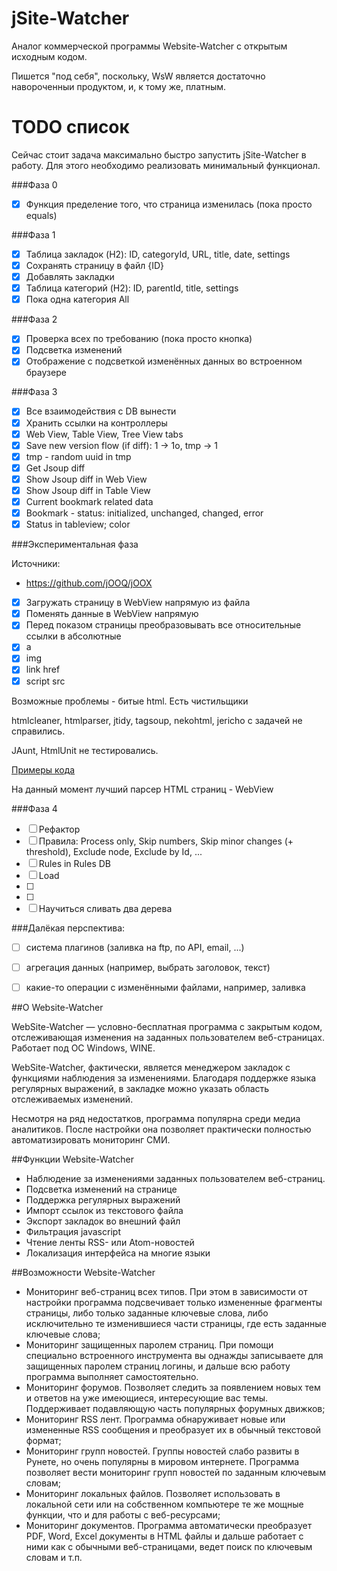 # jSite-Watcher

Аналог коммерческой программы Website-Watcher с открытым исходным кодом.

Пишется "под себя", поскольку, WsW является достаточно навороченныи продуктом,
и, к тому же, платным.

# TODO список

Сейчас стоит задача максимально быстро запустить jSite-Watcher в работу. 
Для этого необходимо реализовать минимальный функционал.

###Фаза 0

- [x] Функция пределение того, что страница изменилась (пока просто equals)

###Фаза 1

- [x] Таблица закладок (H2): ID, categoryId, URL, title, date, settings
- [x] Сохранять страницу в файл {ID}
- [x] Добавлять закладки
- [x] Таблица категорий (H2): ID, parentId, title, settings
- [x] Пока одна категория All

###Фаза 2

- [x] Проверка всех по требованию (пока просто кнопка)
- [x] Подсветка изменений
- [x] Отображение с подсветкой изменённых данных во встроенном браузере

###Фаза 3

- [x] Все взаимодействия с DB вынести
- [x] Хранить ссылки на контроллеры
- [x] Web View, Table View, Tree View tabs
- [x] Save new version flow (if diff): 1 -> 1o, tmp -> 1
- [x] tmp - random uuid in tmp
- [x] Get Jsoup diff
- [x] Show Jsoup diff in Web View
- [x] Show Jsoup diff in Table View
- [x] Current bookmark related data
- [x] Bookmark - status: initialized, unchanged, changed, error
- [x] Status in tableview; color

###Экспериментальная фаза

Источники: 

- https://github.com/jOOQ/jOOX

- [x] Загружать страницу в WebView напрямую из файла
- [x] Поменять данные в WebView напрямую
- [x] Перед показом страницы преобразовывать все относительные ссылки в абсолютные
- [x] a
- [x] img
- [x] link href
- [x] script src

Возможные проблемы - битые html. Есть чистильщики

htmlcleaner, htmlparser, jtidy, tagsoup, nekohtml, jericho с задачей не справились.

JAunt, HtmlUnit не тестировались.

[Примеры кода](experiments.md)

На данный момент лучший парсер HTML страниц - WebView

###Фаза 4
- [ ] Рефактор
- [ ] Правила: Process only, Skip numbers, Skip minor changes (+ threshold), Exclude node, Exclude by Id, ...
- [ ] Rules in Rules DB
- [ ] Load
- [ ] 
- [ ] 
- [ ] Научиться сливать два дерева

###Далёкая перспектива:

- [ ] система плагинов (заливка на ftp, по API, email, ...)
- [ ] агрегация данных (например, выбрать заголовок, текст)
- [ ] какие-то операции с изменёнными файлами, например, заливка



##О Website-Watcher

WebSite-Watcher — условно-бесплатная программа с закрытым кодом, 
отслеживающая изменения на заданных пользователем веб-страницах. 
Работает под ОС Windows, WINE.

WebSite-Watcher, фактически, является менеджером закладок с функциями наблюдения за изменениями. 
Благодаря поддержке языка регулярных выражений, в закладке можно указать область отслеживаемых изменений.

Несмотря на ряд недостатков, программа популярна среди медиа аналитиков. 
После настройки она позволяет практически полностью автоматизировать мониторинг СМИ.

##Функции Website-Watcher

- Наблюдение за изменениями заданных пользователем веб-страниц.
- Подсветка изменений на странице
- Поддержка регулярных выражений
- Импорт ссылок из текстового файла
- Экспорт закладок во внешний файл
- Фильтрация javascript
- Чтение ленты RSS- или Atom-новостей
- Локализация интерфейса на многие языки

##Возможности Website-Watcher

- Мониторинг веб-страниц всех типов. При этом в зависимости от настройки программа подсвечивает только измененные фрагменты страницы, либо только заданные ключевые слова, либо исключительно те изменившиеся части страницы, где есть заданные ключевые слова;
- Мониторинг защищенных паролем страниц. При помощи специально встроенного инструмента вы однажды записываете для защищенных паролем страниц логины, и дальше всю работу программа выполняет самостоятельно.
- Мониторинг форумов. Позволяет следить за появлением новых тем и ответов на уже имеющиеся, интересующие вас темы. Поддерживает подавляющую часть популярных форумных движков;
- Мониторинг RSS лент. Программа обнаруживает новые или измененные RSS сообщения и преобразует их в обычный текстовой формат;
- Мониторинг групп новостей. Группы новостей слабо развиты в Рунете, но очень популярны в мировом интернете. Программа позволяет вести мониторинг групп новостей по заданным ключевым словам;
- Мониторинг локальных файлов. Позволяет использовать в локальной сети или на собственном компьютере те же мощные функции, что и для работы с веб-ресурсами;
- Мониторинг документов. Программа автоматически преобразует PDF, Word, Excel документы в HTML файлы и дальше работает с ними как с обычными веб-страницами, ведет поиск по ключевым словам и т.п.
